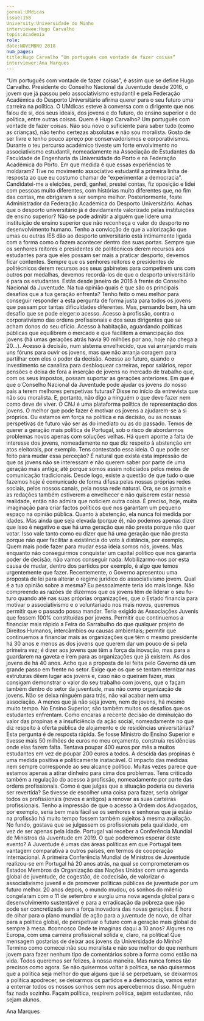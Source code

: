 ```yaml
---
jornal:UMdicas
issue:158
University:Universidade do Minho
interviewee:Hugo Carvalho
topis:Academia
role:
date:NOVEMBRO 2018
num_pages:
title:Hugo Carvalho “Um português com vontade de fazer coisas”
interviewer:Ana Marques
---
```

“Um português com vontade de fazer
coisas”, é assim que se define Hugo Carvalho.
Presidente do Conselho Nacional
da Juventude desde 2016, o jovem que já
passou pelo associativismo estudantil e
pela Federação Académica do Desporto
Universitário afirma querer para o seu
futuro uma carreira na política.
O UMdicas esteve à conversa com o
dirigente que nos falou de si, dos seus
ideais, dos jovens e do futuro, do ensino
superior e de política, entre outras coisas.
Quem é Hugo Carvalho?
Um português com vontade de fazer
coisas. Não sou novo o suficiente para
saber tudo (como as crianças), não tenho
certezas absolutas e não sou moralista.
Gosto de ser livre e tenho pouco apreço
por conservadorismos e corporativismos.
Durante o teu percurso académico
tiveste um forte envolvimento no associativismo
estudantil, nomeadamente na
Associação de Estudantes da Faculdade
de Engenharia da Universidade do Porto
e na Federação Académica do Porto. Em
que medida é que essas experiências te
moldaram?
Tive no movimento associativo estudantil
a primeira linha de resposta ao que
eu costumo chamar de “experimentar a
democracia”. Candidatei-me a eleições,
perdi, ganhei, prestei contas, fiz oposição
e lidei com pessoas muito diferentes, com
histórias muito diferentes que, no fim
das contas, me obrigaram a ser sempre
melhor.
Posteriormente, foste Administrador
da Federação Académica do Desporto
Universitário. Achas que o desporto universitário
já é devidamente valorizado
pelas instituições de ensino superior?
Não se pode admitir a alguém que lidere
uma instituição de ensino superior
que não reconheça o valor do desporto no
desenvolvimento humano. Tenho a convicção
de que a valorização que umas ou
outras IES dão ao desporto universitário
está intimamente ligada com a forma
como o fazem acontecer dentro das suas
portas. Sempre que os senhores reitores e
presidentes de politécnicos derem recursos
aos estudantes para que eles possam
ser mais a praticar desporto, devemos
ficar contentes. Sempre que os senhores
reitores e presidentes de politécnicos
derem recursos aos seus gabinetes
para competirem uns com outros por
medalhas, devemos recordá-los de que
o desporto universitário é para os estudantes.
Estás desde janeiro de 2016 à frente
do Conselho Nacional da Juventude. Na
tua opinião quais é que são os principais
desafios que a tua geração enfrenta?
Tenho feito o meu melhor para conseguir
responder a esta pergunta de
forma justa para todos os jovens que
passam por tantas dificuldades diferentes.
Mas, pensando bem, há um desafio
que se pode eleger:o acesso. Acesso
à profissão, contra o corporativismo das
ordens profissionais e dos seus dirigentes
que se acham donos do seu ofício.
Acesso à habitação, aguardando políticas
públicas que equilibrem o mercado e
que facilitem a emancipação dos jovens
(há umas gerações atrás havia 90 milhões
por ano, hoje não chega a 20...). Acesso
à decisão, num sistema envelhecido, que
vai arranjando mais uns fóruns para ouvir
os jovens, mas que não arranja coragem
para partilhar com eles o poder da
decisão. Acesso ao futuro, quando o investimento
se canaliza para desbloquear
carreiras, repor salários, repor pensões
e deixa de fora a inserção de jovens no
mercado de trabalho que, com os seus
impostos, possam suportar as gerações
anteriores.
Em que é que o Conselho Nacional
da Juventude pode ajudar os jovens do
nosso país a terem melhores perspetivas
futuras?
Disse no início da entrevista que não
sou moralista. E, portanto, não digo a
ninguém o que deve fazer nem como
deve de viver. O CNJ é uma plataforma
política de representação dos jovens. O
melhor que pode fazer é motivar os jovens
a ajudarem-se a si próprios. Ou estamos
em força na política e na decisão, ou as
nossas perspetivas de futuro vão ser as
do imediato ou as do passado. Temos de
querer a geração mais política de Portugal,
sob o risco de abordarmos problemas
novos apenas com soluções velhas.
Há quem aponte a falta de interesse
dos jovens, nomeadamente no que diz
respeito à abstenção em atos eleitorais,
por exemplo. Tens contestado essa ideia.
O que pode ser feito para mudar essa
perceção?
É natural que exista esta impressão
de que os jovens não se interessam e não
querem saber por parte de uma geração
mais antiga; até porque somos assim
noticiados pelos meios de comunicação
tradicionais. Desde logo, existe a questão
de que tudo o que fazemos hoje é comunicado
de forma difusa:pelas nossas
próprias redes sociais, pelos nossos canais,
pela nossa rede natural. Ora, se os
jornais e as redações também estiverem
a envelhecer e não quiserem estar nessa
realidade, então não admira que noticiem
outra coisa. É preciso, hoje, muita imaginação
para criar factos políticos que nos
garantam um pequeno espaço na opinião
pública. Quanto à abstenção, ela nunca foi
medida por idades. Mas ainda que seja
elevada (porque é), não podemos apenas
dizer que isso é negativo e que há uma
geração que não presta porque não quer
votar. Isso vale tanto como eu dizer que
há uma geração que não presta porque
não quer facilitar a existência do voto à
distância, por exemplo. Quem mais pode
fazer para mudar essa ideia somos nós,
jovens. Mas enquanto não conseguirmos
conquistar um capital político que
nos garanta poder de decisão, não vamos
conseguir nada. Mobilizarmo-nos por
esta causa de mudar, dentro dos partidos
por exemplo, é algo que temos urgentemente
que fazer.
Recentemente, o Governo apresentou
uma proposta de lei para alterar o regime
jurídico do associativismo jovem. Qual é
a tua opinião sobre a mesma?
Eu pessoalmente teria ido mais longe.
Não compreendo as razões de dizermos
que os jovens têm de liderar o seu fu-
turo quando até nas suas próprias organizações,
que o Estado financia para
motivar o associativismo e o voluntariado
nos mais novos, queremos permitir que
o passado possa mandar. Teria exigido
às Associações Juvenis que fossem 100%
constituídas por jovens. Permitir que continuemos
a financiar mais rápido a Feira
do Sarrabulho do que qualquer projeto de
Direitos Humanos, intercâmbios ou causas
ambientais; permitir que continuemos
a financiar mais as organizações que têm
o mesmo presidente há 30 anos e menos
as dos jovens que querem dar um pouco
de si pela primeira vez; é dizer aos jovens
que têm a força da inovação, mas para a
guardarem na gaveta e irem para as organizações
que já existem. As dos jovens
de há 40 anos. Acho que a proposta de lei
feita pelo Governo dá um grande passo
em frente no setor. Exige que os que se
tentam eternizar nas estruturas dêem
lugar aos jovens e, caso não o queiram
fazer, mas consigam demonstrar o valor
do seu trabalho com jovens, que o façam
também dentro do setor da juventude,
mas não como organização de jovens.
Não se deixa ninguém para trás, não vai
acabar nem uma associação. A menos
que já não seja jovem, nem de jovens, há
mesmo muito tempo.
No Ensino Superior, são também
muitos os desafios que os estudantes enfrentam.
Como encaras a recente decisão
de diminuição do valor das propinas e a
insuficiência da ação social, nomeadamente
no que diz respeito à oferta pública
de alojamento e de residências
universitárias?
Esta pergunta é de resposta rápida.
Se fosse Ministro do Ensino Superior e
tivesse mais 50 milhões de euros no meu
orçamento, construía residências onde
elas fazem falta. Tentava poupar 400 euros
por mês a muitos estudantes em vez
de poupar 200 euros a todos. A descida
das propinas é uma medida positiva e
politicamente inatacável. O impacto das
medidas nem sempre corresponde ao seu
alcance político. Muitas vezes parece que
estamos apenas a atirar dinheiro para
cima dos problemas.
Tens criticado também a regulação
do acesso à profissão, nomeadamente por
parte das ordens profissionais. Como é
que julgas que a situação poderia ou deveria
ser revertida?
Se tivesse de escolher uma coisa para
fazer, seria obrigar todos os profissionais
(novos e antigos) a renovar as suas
carteiras profissionais. Tenho a impressão
de que o acesso à Ordem dos Advogados,
por exemplo, seria bem mais
fácil se os senhores e senhoras que já
estão na profissão há muito tempo fossem
também sujeitos à mesma avaliação.
No fundo, gostava que se julgassem os
profissionais pela qualidade, em vez de
ser apenas pela idade.
Portugal vai receber a Conferência
Mundial de Ministros da Juventude em
2019. O que poderemos esperar deste
evento?
A Juventude é umas das áreas políticas
em que Portugal tem vantagem comparativa
a outros países, em termos de
cooperação internacional. A primeira
Conferência Mundial de Ministros de Juventude
realizou-se em Portugal há 20
anos atrás, na qual se comprometeram
os Estados Membros da Organização das
Nações Unidas com uma agenda global
de juventude, de cogestão, de codecisão,
de valorizar o associativismo juvenil e
de promover políticas públicas de juventude
por um futuro melhor. 20 anos
depois, o mundo mudou, os sonhos do
milénio congelaram com o 11 de setembro
e surgiu uma nova agenda global para
o desenvolvimento sustentável e para a
erradicação da pobreza que não pode ser
concretizada sem a força inovadora das
novas gerações. É hora de olhar para o
plano mundial de ação para a juventude
de novo, de olhar para a política global,
de perspetivar o futuro com a geração
mais global de sempre à mesa. #connosco
Onde te imaginas daqui a 10 anos?
Algures na Europa, com uma carreira
profissional sólida e, claro, na política!
Que mensagem gostarias de deixar
aos jovens da Universidade do Minho?
Termino como comecei:não sou
moralista e não sou melhor do que nenhum
jovem para fazer nenhum tipo de
comentários sobre a forma como estão
na vida. Todos queremos ser felizes, à
nossa maneira. Mas nunca fomos tão
precisos como agora. Se não quisermos
voltar à política, se não quisermos que a
política seja melhor do que alguns que
lá se perpetuam, se deixarmos a política
apodrecer, se deixarmos os partidos e a
democracia, vamos estar a enterrar todos
os nossos sonhos sem nos apercebermos
disso. Ninguém faz nada sozinho.
Façam política, respirem política, sejam
estudantes, não sejam alunos.

Ana Marques